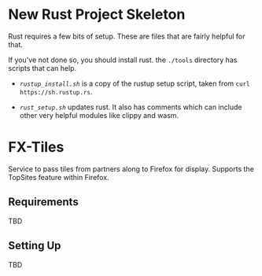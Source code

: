 # New Rust Project Skeleton

Rust requires a few bits of setup. These are files that are fairly
helpful for that.

If you've not done so, you should install rust. the `./tools`
directory has scripts that can help.

* *`rustup_install.sh`* is a copy of the rustup setup script, taken
  from `curl https://sh.rustup.rs`.

* *`rust_setup.sh`* updates rust. It also has comments which can
  include other very helpful modules like clippy and wasm.

# FX-Tiles

Service to pass tiles from partners along to Firefox for display. Supports the TopSites feature within Firefox.

## Requirements

TBD

## Setting Up

TBD
